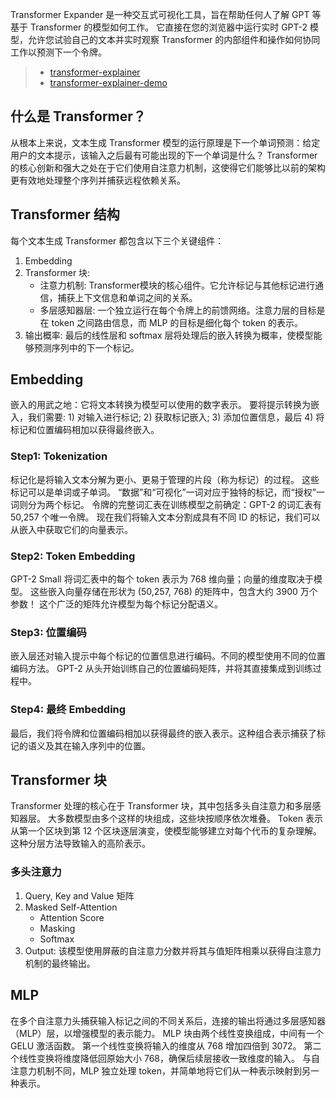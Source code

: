 Transformer Expander 是一种交互式可视化工具，旨在帮助任何人了解 GPT 等基于 Transformer 的模型如何工作。
它直接在您的浏览器中运行实时 GPT-2 模型，允许您试验自己的文本并实时观察 Transformer 的内部组件和操作如何协同工作以预测下一个令牌。

> - [transformer-explainer](https://github.com/poloclub/transformer-explainer)
> - [transformer-explainer-demo](https://poloclub.github.io/transformer-explainer/)


## 什么是 Transformer？
从根本上来说，文本生成 Transformer 模型的运行原理是下一个单词预测：给定用户的文本提示，该输入之后最有可能出现的下一个单词是什么？ 
Transformer 的核心创新和强大之处在于它们使用自注意力机制，这使得它们能够比以前的架构更有效地处理整个序列并捕获远程依赖关系。

## Transformer 结构
每个文本生成 Transformer 都包含以下三个关键组件：

1. Embedding
2. Transformer 块:
   - 注意力机制: Transformer模块的核心组件。它允许标记与其他标记进行通信，捕获上下文信息和单词之间的关系。
   - 多层感知器层: 一个独立运行在每个令牌上的前馈网络。注意力层的目标是在 token 之间路由信息，而 MLP 的目标是细化每个 token 的表示。
3. 输出概率: 最后的线性层和 softmax 层将处理后的嵌入转换为概率，使模型能够预测序列中的下一个标记。

## Embedding
嵌入的用武之地：它将文本转换为模型可以使用的数字表示。
要将提示转换为嵌入，我们需要: 1) 对输入进行标记; 2) 获取标记嵌入; 3) 添加位置信息，最后 4) 将标记和位置编码相加以获得最终嵌入。

### Step1: Tokenization
标记化是将输入文本分解为更小、更易于管理的片段（称为标记）的过程。
这些标记可以是单词或子单词。
“数据”和“可视化”一词对应于独特的标记，而“授权”一词则分为两个标记。
令牌的完整词汇表在训练模型之前确定：GPT-2 的词汇表有 50,257 个唯一令牌。
现在我们将输入文本分割成具有不同 ID 的标记，我们可以从嵌入中获取它们的向量表示。

### Step2: Token Embedding
GPT-2 Small 将词汇表中的每个 token 表示为 768 维向量；向量的维度取决于模型。
这些嵌入向量存储在形状为 (50,257, 768) 的矩阵中，包含大约 3900 万个参数！
这个广泛的矩阵允许模型为每个标记分配语义。

### Step3: 位置编码
嵌入层还对输入提示中每个标记的位置信息进行编码。不同的模型使用不同的位置编码方法。 
GPT-2 从头开始训练自己的位置编码矩阵，并将其直接集成到训练过程中。

### Step4: 最终 Embedding
最后，我们将令牌和位置编码相加以获得最终的嵌入表示。这种组合表示捕获了标记的语义及其在输入序列中的位置。

## Transformer 块
Transformer 处理的核心在于 Transformer 块，其中包括多头自注意力和多层感知器层。
大多数模型由多个这样的块组成，这些块按顺序依次堆叠。
Token 表示从第一个区块到第 12 个区块逐层演变，使模型能够建立对每个代币的复杂理解。
这种分层方法导致输入的高阶表示。

### 多头注意力
1. Query, Key and Value 矩阵
2. Masked Self-Attention
   - Attention Score
   - Masking
   - Softmax
3. Output: 该模型使用屏蔽的自注意力分数并将其与值矩阵相乘以获得自注意力机制的最终输出。

## MLP
在多个自注意力头捕获输入标记之间的不同关系后，连接的输出将通过多层感知器（MLP）层，以增强模型的表示能力。
MLP 块由两个线性变换组成，中间有一个 GELU 激活函数。
第一个线性变换将输入的维度从 768 增加四倍到 3072。
第二个线性变换将维度降低回原始大小 768，确保后续层接收一致维度的输入。
与自注意力机制不同，MLP 独立处理 token，并简单地将它们从一种表示映射到另一种表示。
